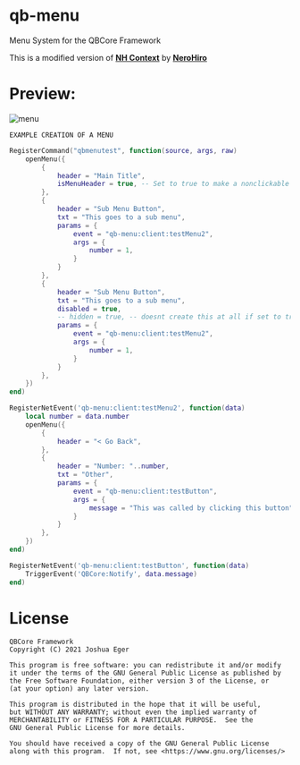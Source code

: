 # qb-menu
Menu System for the QBCore Framework

This is a modified version of **[NH Context](https://forum.cfx.re/t/no-longer-supported-standalone-nerohiro-s-context-menu-dynamic-event-firing-menu/2564083)** by **[NeroHiro](https://github.com/nerohiro)**

# Preview: 

![menu](https://user-images.githubusercontent.com/72443203/198830138-b12ef6d1-87fc-49af-8f6a-86cb25ead563.png)


`EXAMPLE CREATION OF A MENU`

```lua
RegisterCommand("qbmenutest", function(source, args, raw)
    openMenu({
        {
            header = "Main Title",
            isMenuHeader = true, -- Set to true to make a nonclickable title
        },
        {
            header = "Sub Menu Button",
            txt = "This goes to a sub menu",
            params = {
                event = "qb-menu:client:testMenu2",
                args = {
                    number = 1,
                }
            }
        },
        {
            header = "Sub Menu Button",
            txt = "This goes to a sub menu",
            disabled = true,
            -- hidden = true, -- doesnt create this at all if set to true
            params = {
                event = "qb-menu:client:testMenu2",
                args = {
                    number = 1,
                }
            }
        },
    })
end)
```
```lua
RegisterNetEvent('qb-menu:client:testMenu2', function(data)
    local number = data.number
    openMenu({
        {
            header = "< Go Back",
        },
        {
            header = "Number: "..number,
            txt = "Other",
            params = {
                event = "qb-menu:client:testButton",
                args = {
                    message = "This was called by clicking this button"
                }
            }
        },
    })
end)
```
```lua
RegisterNetEvent('qb-menu:client:testButton', function(data)
    TriggerEvent('QBCore:Notify', data.message)
end)
```

# License

    QBCore Framework
    Copyright (C) 2021 Joshua Eger

    This program is free software: you can redistribute it and/or modify
    it under the terms of the GNU General Public License as published by
    the Free Software Foundation, either version 3 of the License, or
    (at your option) any later version.

    This program is distributed in the hope that it will be useful,
    but WITHOUT ANY WARRANTY; without even the implied warranty of
    MERCHANTABILITY or FITNESS FOR A PARTICULAR PURPOSE.  See the
    GNU General Public License for more details.

    You should have received a copy of the GNU General Public License
    along with this program.  If not, see <https://www.gnu.org/licenses/>